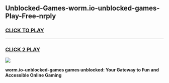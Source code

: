 
## Unblocked-Games-worm.io-unblocked-games-Play-Free-nrply
<h3>
<a href="https://premium76.site?title=worm.io-unblocked-games&ref=22A">CLICK TO PLAY</a></h3>
<hr>

<h3>
<a href="https://premium76.site?title=worm.io-unblocked-games&ref=22A">CLICK 2 PLAY</a>
  
</h3>

<a href="https://premium76.site?title=worm.io-unblocked-games&ref=22A"><img src="https://clearcache.store/games.png"></a>


**worm.io-unblocked-games games unblocked: Your Gateway to Fun and Accessible Online Gaming**
